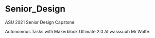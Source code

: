 # Senior_Design
ASU 2021 Senior Design Capstone

Autonomous Tasks with Makerblock Ultimate 2.0 AI
wasssuuh Mr Wolfe. 
